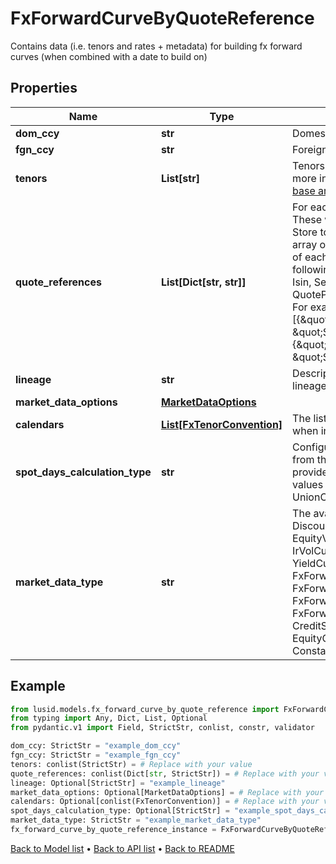 # FxForwardCurveByQuoteReference

Contains data (i.e. tenors and rates + metadata) for building fx forward curves (when combined with a date to build on)
## Properties
Name | Type | Description | Notes
------------ | ------------- | ------------- | -------------
**dom_ccy** | **str** | Domestic currency of the fx forward | 
**fgn_ccy** | **str** | Foreign currency of the fx forward | 
**tenors** | **List[str]** | Tenors for which the forward rates apply. For more information on tenors, see [knowledge base article KA-02097](https://support.lusid.com/knowledgebase/article/KA-02097) | 
**quote_references** | **List[Dict[str, str]]** | For each tenor, a collection of identifiers. These will be looked up in the LUSID Quote Store to resolve the actual rates. Accepts an array of Dictionary&lt;string, string&gt;. The keys of each dictionary must be chosen from the following enumeration: [LusidInstrumentId, Isin, Sedol, Cusip, ClientInternal, Figi, RIC, QuotePermId, REDCode, BBGId, ICECode]. For example:  \&quot;quoteReferences\&quot;: [{\&quot;ClientInternal\&quot;: \&quot;SomeIdentifierForFirstTenor\&quot;},{\&quot;ClientInternal\&quot;: \&quot;SomeIdentifierForSecondTenor\&quot;} | 
**lineage** | **str** | Description of the complex market data&#39;s lineage e.g. &#39;FundAccountant_GreenQuality&#39;. | [optional] 
**market_data_options** | [**MarketDataOptions**](MarketDataOptions.md) |  | [optional] 
**calendars** | [**List[FxTenorConvention]**](FxTenorConvention.md) | The list of conventions that should be used when interpreting tenors as dates. | [optional] 
**spot_days_calculation_type** | **str** | Configures how to calculate the spot date from the build date using the Calendars provided. Supported string (enumeration) values are: [ SingleCalendar, UnionCalendars ] | [optional] 
**market_data_type** | **str** | The available values are: DiscountFactorCurveData, EquityVolSurfaceData, FxVolSurfaceData, IrVolCubeData, OpaqueMarketData, YieldCurveData, FxForwardCurveData, FxForwardPipsCurveData, FxForwardTenorCurveData, FxForwardTenorPipsCurveData, FxForwardCurveByQuoteReference, CreditSpreadCurveData, EquityCurveByPricesData, ConstantVolatilitySurface | 
## Example

```python
from lusid.models.fx_forward_curve_by_quote_reference import FxForwardCurveByQuoteReference
from typing import Any, Dict, List, Optional
from pydantic.v1 import Field, StrictStr, conlist, constr, validator

dom_ccy: StrictStr = "example_dom_ccy"
fgn_ccy: StrictStr = "example_fgn_ccy"
tenors: conlist(StrictStr) = # Replace with your value
quote_references: conlist(Dict[str, StrictStr]) = # Replace with your value
lineage: Optional[StrictStr] = "example_lineage"
market_data_options: Optional[MarketDataOptions] = # Replace with your value
calendars: Optional[conlist(FxTenorConvention)] = # Replace with your value
spot_days_calculation_type: Optional[StrictStr] = "example_spot_days_calculation_type"
market_data_type: StrictStr = "example_market_data_type"
fx_forward_curve_by_quote_reference_instance = FxForwardCurveByQuoteReference(dom_ccy=dom_ccy, fgn_ccy=fgn_ccy, tenors=tenors, quote_references=quote_references, lineage=lineage, market_data_options=market_data_options, calendars=calendars, spot_days_calculation_type=spot_days_calculation_type, market_data_type=market_data_type)

```

[Back to Model list](../README.md#documentation-for-models) &#8226; [Back to API list](../README.md#documentation-for-api-endpoints) &#8226; [Back to README](../README.md)


